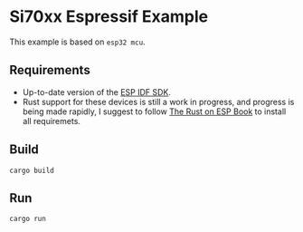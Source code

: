 # Si70xx Espressif Example
This example is based on `esp32 mcu`.

## Requirements
- Up-to-date version of the [ESP IDF SDK](https://docs.espressif.com/projects/esp-idf/en/stable/esp32/get-started/index.html).
- Rust support for these devices is still a work in progress, and progress is being made rapidly, I suggest to
follow [The Rust on ESP Book](https://esp-rs.github.io/book/introduction.html) to install all requiremets.

## Build
```
cargo build
```

## Run

```
cargo run
```
